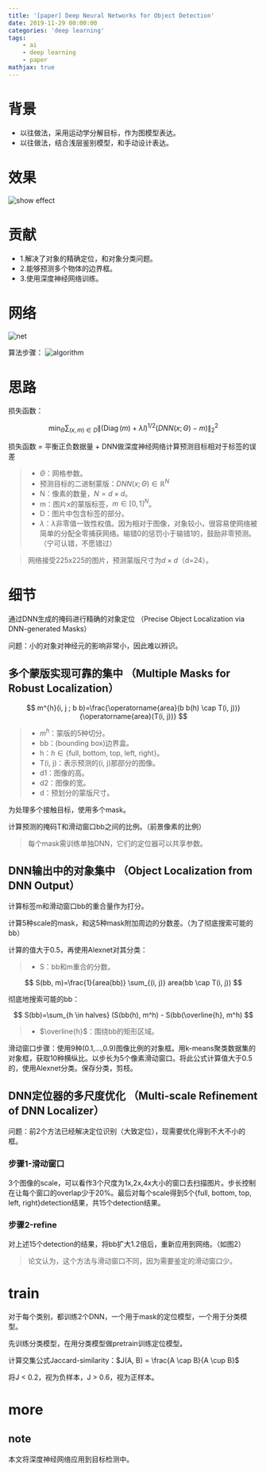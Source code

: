 ```yaml
---
title: '[paper] Deep Neural Networks for Object Detection'
date: 2019-11-29 00:00:00
categories: 'deep learning'
tags:
    - ai
    - deep learning
    - paper
mathjax: true
---
```


# 背景
- 以往做法，采用运动学分解目标，作为图模型表达。
- 以往做法，结合浅层鉴别模型，和手动设计表达。


# 效果
![show effect](/imgs/deep_learning/paper/paper-Deep-Neural-Networks-for-Object-Detection/3.png)


# 贡献
- 1.解决了对象的精确定位，和对象分类问题。
- 2.能够预测多个物体的边界框。
- 3.使用深度神经网络训练。


# 网络
![net](/imgs/deep_learning/paper/paper-Deep-Neural-Networks-for-Object-Detection/1.png)

算法步骤：
![algorithm](/imgs/deep_learning/paper/paper-Deep-Neural-Networks-for-Object-Detection/2.png)


# 思路
损失函数：

$$
\min _{\Theta} \sum_{(x, m) \in D}\left\|(\operatorname{Diag}(m)+\lambda I)^{1 / 2}(D N N(x ; \Theta)-m)\right\|_{2}^{2}
$$

损失函数 = 平衡正负数据量 + DNN做深度神经网络计算预测目标相对于标签的误差

> - $\Theta$：网格参数。
> - 预测目标的二进制蒙版：$DNN(x ; \Theta) \in \mathbb{R}^{N}$
> - N：像素的数量，$N=d \times d$。
> - m：图片x的蒙版标签，$m \in[0,1]^{N}$。
> - D：图片中包含标签的部分。
> - $\lambda$：$\lambda$非零值一致性权值。因为相对于图像，对象较小，很容易使网络被简单的分配全零捕获网络。输错0的惩罚小于输错1的，鼓励非零预测。（宁可认错，不愿错过）

> 网络接受225x225的图片，预测蒙版尺寸为$d \times d$（d=24）。


# 细节
通过DNN生成的掩码进行精确的对象定位 （Precise Object Localization via DNN-generated Masks）

问题：小的对象对神经元的影响非常小，因此难以辨识。

## 多个蒙版实现可靠的集中 （Multiple Masks for Robust Localization）

$$
m^{h}(i, j ; b b)=\frac{\operatorname{area}(b b(h) \cap T(i, j))}{\operatorname{area}(T(i, j))}
$$

> - $m^h$：蒙版的5种切分。
> - bb：(bounding box)边界盒。
> - h：$h \in \{ \text{full, bottom, top, left, right}\}$。
> - T(i, j)：表示预测的(i, j)那部分的图像。
> - d1：图像的高。
> - d2：图像的宽。
> - d：预划分的蒙版尺寸。

为处理多个接触目标，使用多个mask。

计算预测的掩码T和滑动窗口bb之间的比例。（前景像素的比例）

> 每个mask需训练单独DNN，它们的定位器可以共享参数。

## DNN输出中的对象集中 （Object Localization from DNN Output）
计算标签m和滑动窗口bb的重合量作为打分。

计算5种scale的mask，和这5种mask附加周边的分数差。（为了彻底搜索可能的bb）

计算的值大于0.5，再使用Alexnet对其分类：

> - S：bb和m重合的分数。

$$
S(bb, m)=\frac{1}{area(bb)} \sum_{(i, j)} area(bb \cap T(i, j))
$$

彻底地搜索可能的bb：

$$
S(bb)=\sum_{h \in halves} (S(bb(h), m^h) - S(bb(\overline{h}, m^h)
$$

> - $\overline{h}$：围绕bb的矩形区域。

滑动窗口步骤：使用9种(0.1,...,0.9)图像比例的对象框。用k-means聚类数据集的对象框，获取10种横纵比。以步长为5个像素滑动窗口。将此公式计算值大于0.5的，使用Alexnet分类。保存分类，剪枝。

## DNN定位器的多尺度优化 （Multi-scale Refinement of DNN Localizer）
问题：前2个方法已经解决定位识别（大致定位），现需要优化得到不大不小的框。

### 步骤1-滑动窗口
3个图像的scale，可以看作3个尺度为1x,2x,4x大小的窗口去扫描图片。步长控制在让每个窗口的overlap少于20%。最后对每个scale得到5个{full, bottom, top, left, right}detection结果，共15个detection结果。

### 步骤2-refine
对上述15个detection的结果，将bb扩大1.2倍后，重新应用到网络。（如图2）

> 论文认为，这个方法与滑动窗口不同，因为需要鉴定的滑动窗口少。


# train
对于每个类别，都训练2个DNN，一个用于mask的定位模型，一个用于分类模型。

先训练分类模型，在用分类模型做pretrain训练定位模型。

计算交集公式Jaccard-similarity：$J(A, B) = \frac{A \cap B}{A \cup B}$

将J < 0.2，视为负样本，J > 0.6，视为正样本。

# more
## note
本文将深度神经网络应用到目标检测中。


